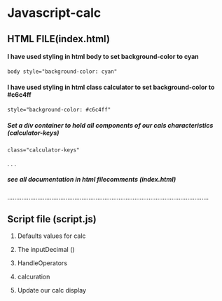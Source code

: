 # Javascript-calc

## HTML FILE(index.html)

#### I have used styling in html body to set background-color to cyan 
``` html
body style="background-color: cyan"
``` 
#### I have used styling in html class calculator to set background-color to #c6c4ff
``` html
style="background-color: #c6c4ff"
```

##### Set a div container to hold all components of our cals characteristics (calculator-keys)

``` html
class="calculator-keys"
```
.
.
.
##### see all documentation in html filecomments (index.html)
..................................................................................................................

## Script file (script.js)

1. Defaults values for calc

2. The inputDecimal ()
3. HandleOperators 
4. calcuration 
5. Update our calc display